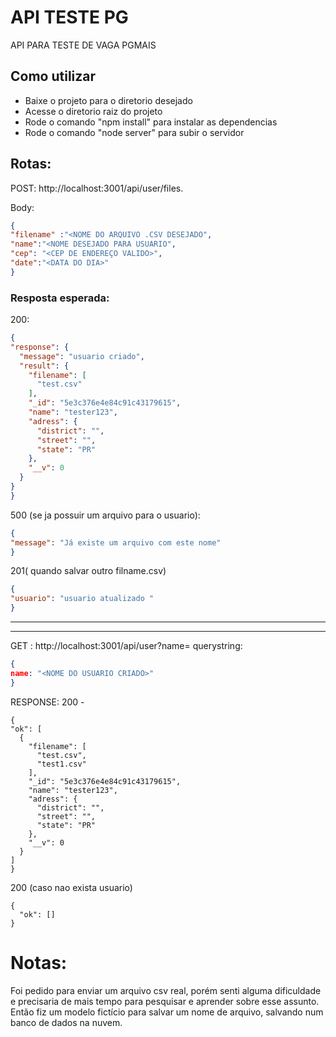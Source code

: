 # API TESTE PG
API PARA TESTE DE VAGA PGMAIS

## Como utilizar

- Baixe o projeto para o diretorio desejado
- Acesse o diretorio raiz do projeto
- Rode o comando "npm install" para instalar as dependencias
- Rode o comando "node server" para subir o servidor

## Rotas:

POST: http://localhost:3001/api/user/files.

Body:
  ```json =
{
"filename" :"<NOME DO ARQUIVO .CSV DESEJADO",
"name":"<NOME DESEJADO PARA USUARIO",
"cep": "<CEP DE ENDEREÇO VALIDO>",
"date":"<DATA DO DIA>"
}
  ```
  ### Resposta esperada:
  200:
  ```json =
  {
  "response": {
    "message": "usuario criado",
    "result": {
      "filename": [
        "test.csv"
      ],
      "_id": "5e3c376e4e84c91c43179615",
      "name": "tester123",
      "adress": {
        "district": "",
        "street": "",
        "state": "PR"
      },
      "__v": 0
    }
  }
}
```

500 (se ja possuir um arquivo para o usuario):
  ```json =
{
  "message": "Já existe um arquivo com este nome"
}
```
201( quando salvar outro filname.csv)
  ```json =
{
  "usuario": "usuario atualizado "
}
```

---------------
------------------------
  
GET :  http://localhost:3001/api/user?name=<USUARIO>
querystring:
  ```json =
{
 name: "<NOME DO USUARIO CRIADO>"
}
  
```
  RESPONSE:
  200 - 
  ```json=
  {
  "ok": [
    {
      "filename": [
        "test.csv",
        "test1.csv"
      ],
      "_id": "5e3c376e4e84c91c43179615",
      "name": "tester123",
      "adress": {
        "district": "",
        "street": "",
        "state": "PR"
      },
      "__v": 0
    }
  ]
}
```

200 (caso nao exista usuario) 
```json=
{
  "ok": []
}
```


# Notas:

Foi pedido para enviar um arquivo csv real, porém senti alguma dificuldade e precisaria de mais tempo para pesquisar e aprender sobre esse assunto. Então fiz um modelo fictício para salvar um nome de arquivo, salvando num banco de dados na nuvem.
  
  
